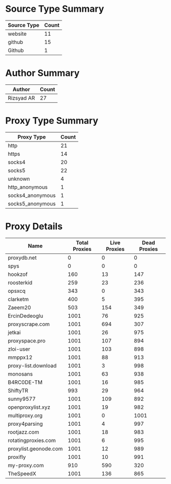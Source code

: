 # Source Type Summary

| Source Type | Count |
|-------------|-------|
| website | 11 |
| github | 15 |
| Github | 1 |


# Author Summary

| Author | Count |
|--------|-------|
| Rizsyad AR | 27 |


# Proxy Type Summary

| Proxy Type | Count |
|------------|-------|
| http | 21 |
| https | 14 |
| socks4 | 20 |
| socks5 | 22 |
| unknown | 4 |
| http_anonymous | 1 |
| socks4_anonymous | 1 |
| socks5_anonymous | 1 |


# Proxy Details

| Name | Total Proxies | Live Proxies | Dead Proxies |
|------|---------------|--------------|---------------|
| proxydb.net | 0 | 0 | 0 |
| spys | 0 | 0 | 0 |
| hookzof | 160 | 13 | 147 |
| roosterkid | 259 | 23 | 236 |
| opsxcq | 343 | 0 | 343 |
| clarketm | 400 | 5 | 395 |
| Zaeem20 | 503 | 154 | 349 |
| ErcinDedeoglu | 1001 | 76 | 925 |
| proxyscrape.com | 1001 | 694 | 307 |
| jetkai | 1001 | 26 | 975 |
| proxyspace.pro | 1001 | 107 | 894 |
| zloi-user | 1001 | 103 | 898 |
| mmppx12 | 1001 | 88 | 913 |
| proxy-list.download | 1001 | 3 | 998 |
| monosans | 1001 | 63 | 938 |
| B4RC0DE-TM | 1001 | 16 | 985 |
| ShiftyTR | 993 | 29 | 964 |
| sunny9577 | 1001 | 109 | 892 |
| openproxylist.xyz | 1001 | 19 | 982 |
| multiproxy.org | 1001 | 0 | 1001 |
| proxy4parsing | 1001 | 4 | 997 |
| rootjazz.com | 1001 | 18 | 983 |
| rotatingproxies.com | 1001 | 6 | 995 |
| proxylist.geonode.com | 1001 | 12 | 989 |
| proxifly | 1001 | 10 | 991 |
| my-proxy.com | 910 | 590 | 320 |
| TheSpeedX | 1001 | 136 | 865 |

